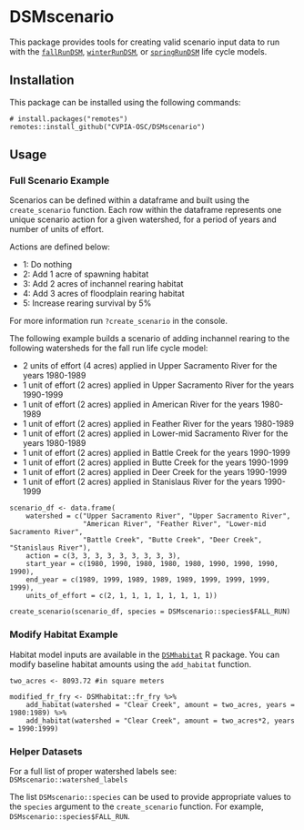 # DSMscenario

This package provides tools for creating valid scenario input data to run with the [`fallRunDSM`]("https://cvpia-osc.github.io/fallRunDSM/"), 
[`winterRunDSM`]("https://cvpia-osc.github.io/fallRunDSM/"), or
[`springRunDSM`]("https://cvpia-osc.github.io/fallRunDSM/") life cycle models.

## Installation
This package can be installed using the following commands: 
```{r}
# install.packages("remotes")
remotes::install_github("CVPIA-OSC/DSMscenario")
```

## Usage

### Full Scenario Example

Scenarios can be defined within a dataframe and built using the `create_scenario`
function. Each row within the dataframe represents one unique scenario action for 
a given watershed, for a period of years and number of units of effort.

Actions are defined below:

* 1: Do nothing
* 2: Add 1 acre of spawning habitat
* 3: Add 2 acres of inchannel rearing habitat
* 4: Add 3 acres of floodplain rearing habitat
* 5: Increase rearing survival by 5%

For more information run `?create_scenario` in the console.

The following example builds a scenario of adding inchannel rearing to the 
following watersheds for the fall run life cycle model:

* 2 units of effort (4 acres) applied in Upper Sacramento River for the years 1980-1989
* 1 unit of effort (2 acres) applied in Upper Sacramento River for the years 1990-1999
* 1 unit of effort (2 acres) applied in American River for the years 1980-1989
* 1 unit of effort (2 acres) applied in Feather River for the years 1980-1989
* 1 unit of effort (2 acres) applied in Lower-mid Sacramento River for the years 1980-1989
* 1 unit of effort (2 acres) applied in Battle Creek for the years 1990-1999
* 1 unit of effort (2 acres) applied in Butte Creek for the years 1990-1999
* 1 unit of effort (2 acres) applied in Deer Creek for the years 1990-1999
* 1 unit of effort (2 acres) applied in Stanislaus River for the years 1990-1999

```{r}
scenario_df <- data.frame(
    watershed = c("Upper Sacramento River", "Upper Sacramento River",
                  "American River", "Feather River", "Lower-mid Sacramento River",
                  "Battle Creek", "Butte Creek", "Deer Creek", "Stanislaus River"),
    action = c(3, 3, 3, 3, 3, 3, 3, 3, 3),
    start_year = c(1980, 1990, 1980, 1980, 1980, 1990, 1990, 1990, 1990),
    end_year = c(1989, 1999, 1989, 1989, 1989, 1999, 1999, 1999, 1999),
    units_of_effort = c(2, 1, 1, 1, 1, 1, 1, 1, 1))
    
create_scenario(scenario_df, species = DSMscenario::species$FALL_RUN)
```

### Modify Habitat Example
Habitat model inputs are available in the [`DSMhabitat`](https://cvpia-osc.github.io/DSMhabitat/)
R package. You can modify baseline habitat amounts using the `add_habitat` function.

```{r}
two_acres <- 8093.72 #in square meters

modified_fr_fry <- DSMhabitat::fr_fry %>%
    add_habitat(watershed = "Clear Creek", amount = two_acres, years = 1980:1989) %>%
    add_habitat(watershed = "Clear Creek", amount = two_acres*2, years = 1990:1999)
```

### Helper Datasets

For a full list of proper watershed labels see: `DSMscenario::watershed_labels`

The list `DSMscenario::species` can be used to provide appropriate values to the 
`species` argument to the `create_scenario` function. For example, `DSMscenario::species$FALL_RUN`.
